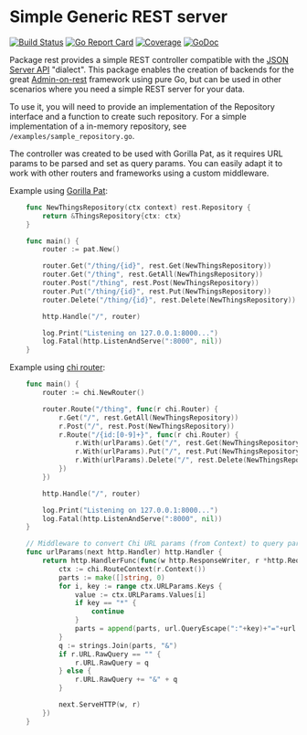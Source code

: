 # Simple Generic REST server

[![Build Status](https://travis-ci.org/deluan/rest.svg?branch=master)](https://travis-ci.org/deluan/rest) [![Go Report Card](https://goreportcard.com/badge/github.com/deluan/rest)](https://goreportcard.com/report/github.com/deluan/rest) [![Coverage](http://gocover.io/_badge/github.com/deluan/rest)](http://gocover.io/github.com/deluan/rest) [![GoDoc](https://godoc.org/github.com/deluan/rest?status.svg)](https://godoc.org/github.com/deluan/rest)

Package rest provides a simple REST controller compatible with the [JSON Server API](https://github.com/typicode/json-server) 
"dialect". This package enables the creation of backends for the great [Admin-on-rest](https://marmelab.com/admin-on-rest/) 
framework using pure Go, but can be used in other scenarios where you need a simple REST server for your data.

To use it, you will need to provide an implementation of the Repository interface and a function to create
such repository. For a simple implementation of a in-memory repository, see `/examples/sample_repository.go`.

The controller was created to be used with Gorilla Pat, as it requires URL params to be parsed and set
as query params. You can easily adapt it to work with other routers and frameworks using a custom middleware.

Example using [Gorilla Pat](https://github.com/gorilla/pat):

```go
	func NewThingsRepository(ctx context) rest.Repository {
		return &ThingsRepository{ctx: ctx}
	}

	func main() {
		router := pat.New()

		router.Get("/thing/{id}", rest.Get(NewThingsRepository))
		router.Get("/thing", rest.GetAll(NewThingsRepository))
		router.Post("/thing", rest.Post(NewThingsRepository))
		router.Put("/thing/{id}", rest.Put(NewThingsRepository))
		router.Delete("/thing/{id}", rest.Delete(NewThingsRepository))

		http.Handle("/", router)

		log.Print("Listening on 127.0.0.1:8000...")
		log.Fatal(http.ListenAndServe(":8000", nil))
	}
```

Example using [chi router](https://github.com/go-chi/chi):

```go
	func main() {
		router := chi.NewRouter()

		router.Route("/thing", func(r chi.Router) {
			r.Get("/", rest.GetAll(NewThingsRepository))
			r.Post("/", rest.Post(NewThingsRepository))
			r.Route("/{id:[0-9]+}", func(r chi.Router) {
				r.With(urlParams).Get("/", rest.Get(NewThingsRepository))
				r.With(urlParams).Put("/", rest.Put(NewThingsRepository))
				r.With(urlParams).Delete("/", rest.Delete(NewThingsRepository))
			})
		})

		http.Handle("/", router)

		log.Print("Listening on 127.0.0.1:8000...")
		log.Fatal(http.ListenAndServe(":8000", nil))
	}

	// Middleware to convert Chi URL params (from Context) to query params, as expected by our REST package
	func urlParams(next http.Handler) http.Handler {
		return http.HandlerFunc(func(w http.ResponseWriter, r *http.Request) {
			ctx := chi.RouteContext(r.Context())
			parts := make([]string, 0)
			for i, key := range ctx.URLParams.Keys {
				value := ctx.URLParams.Values[i]
				if key == "*" {
					continue
				}
				parts = append(parts, url.QueryEscape(":"+key)+"="+url.QueryEscape(value))
			}
			q := strings.Join(parts, "&")
			if r.URL.RawQuery == "" {
				r.URL.RawQuery = q
			} else {
				r.URL.RawQuery += "&" + q
			}

			next.ServeHTTP(w, r)
		})
	}
```
